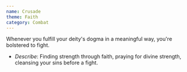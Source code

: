 ```yaml
---
name: Crusade
theme: Faith
category: Combat
---
```


Whenever you fulfill your deity's dogma in a meaningful way, you're bolstered to fight. 

* *Describe*: Finding strength through faith, praying for divine strength, cleansing your sins before a fight.